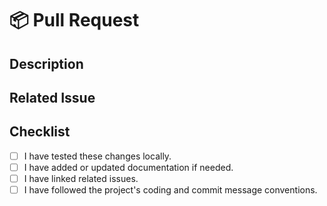 <!--
  Generated by ghkit (https://github.com/optiflowic/ghkit)
  https://raw.githubusercontent.com/optiflowic/github-templates/main/en/.github/PULL_REQUEST_TEMPLATE.md
-->

# 📦 Pull Request

## Description

<!-- Please describe your changes clearly and concisely. -->

## Related Issue

<!-- If this PR closes or is related to an issue, link it here. -->
<!-- e.g. Closes #12, Fixes #34 -->

## Checklist

- [ ] I have tested these changes locally.
- [ ] I have added or updated documentation if needed.
- [ ] I have linked related issues.
- [ ] I have followed the project's coding and commit message conventions.
